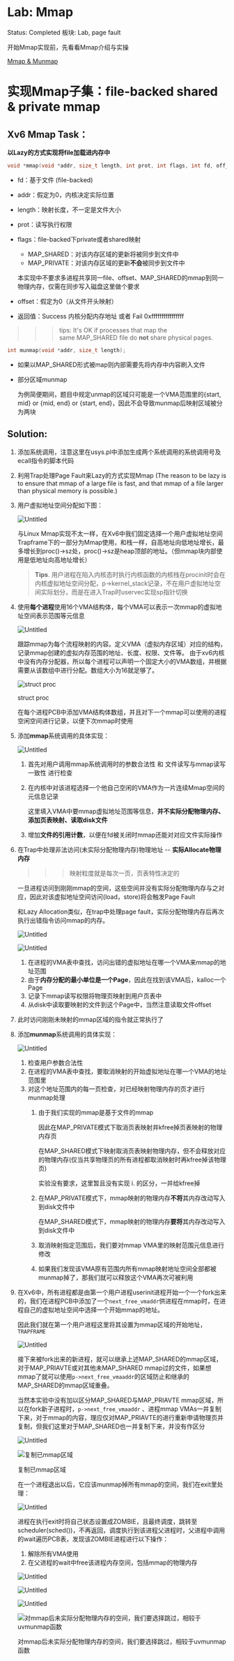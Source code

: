 # Lab: Mmap

Status: Completed
板块: Lab, page fault

开始Mmap实现前，先看看Mmap介绍与实操

[Mmap & Munmap](Mmap%20&%20Munmap%2048535b2bee114707a82b4752df35f448.md)

# 实现Mmap子集：file-backed shared & private mmap

## Xv6 Mmap Task：

**以Lazy的方式实现将file加载进内存中**

```c
void *mmap(void *addr, size_t length, int prot, int flags, int fd, off_t offset);
```

- fd：基于文件 (file-backed)
- addr：假定为0，内核决定实际位置
- length：映射长度，不一定是文件大小
- prot：读写执行权限
- flags：file-backed下private或者shared映射
    - MAP_SHARED：对该内存区域的更新将被同步到文件中
    - MAP_PRIVATE：对该内存区域的更新**不会**被同步到文件中
    
    本实现中不要求多进程共享同一file、offset、MAP_SHARED的mmap到同一物理内存，仅需在同步写入磁盘这里做个要求
    
- offset：假定为0（从文件开头映射）
- 返回值：Success 内核分配内存地址 或者 Fail 0xffffffffffffffff

>>> tips: It's OK if processes that map the same MAP_SHARED file do **not** share physical pages.

```c
int munmap(void *addr, size_t length);
```

- 如果以MAP_SHARED形式被map则内部需要先将内存中内容刷入文件
- 部分区域munmap
    
    为例简便期间，题目中规定unmap的区域只可能是一个VMA范围里的{start, mid} or {mid, end} or {start, end}，因此不会导致munmap后映射区域被分为两块
    

## Solution:

1. 添加系统调用，注意这里在usys.pl中添加生成两个系统调用的系统调用号及ecall指令的脚本代码
2. 利用Trap处理Page Fault来Lazy的方式实现Mmap 
(The reason to be lazy is to ensure that mmap of a large file is fast, and that mmap of a file larger than physical memory is possible.)
3. 用户虚拟地址空间分配如下图：
    
    ![Untitled](Lab%20Mmap%20ba596a8762a64b699764d27a9fb127f4/Untitled.png)
    
    与Linux Mmap实现不太一样，在Xv6中我们固定选择一个用户虚拟地址空间Trapframe下的一部分为Mmap使用，和栈一样，自高地址向低地址增长，最多增长到proc()->sz处，proc()->sz是heap顶部的地址。（但mmap块内部使用是低地址向高地址增长）
    
    > **Tips**.
    用户进程在陷入内核态时执行内核函数的内核栈在procinit时会在内核虚拟地址空间分配，p->kernel_stack记录，不在用户虚拟地址空间实际划分，而是在进入Trap时uservec实现sp指针切换
    > 
4. 使用**每个进程**使用16个VMA结构体，每个VMA可以表示一次mmap的虚拟地址空间表示范围等元信息
    
    ![Untitled](Lab%20Mmap%20ba596a8762a64b699764d27a9fb127f4/Untitled%201.png)
    
    跟踪mmap为每个流程映射的内容。定义VMA（虚拟内存区域）对应的结构，记录mmap创建的虚拟内存范围的地址、长度、权限、文件等。
    由于xv6内核中没有内存分配器，所以每个进程可以声明一个固定大小的VMA数组，并根据需要从该数组中进行分配。数组大小为16就足够了。
    
    ![struct proc](Lab%20Mmap%20ba596a8762a64b699764d27a9fb127f4/Untitled%202.png)
    
    struct proc
    
    在每个进程PCB中添加VMA结构体数组，并且对下一个mmap可以使用的进程空闲空间进行记录，以便下次mmap时使用
    
5. 添加**mmap**系统调用的具体实现：
    
    ![Untitled](Lab%20Mmap%20ba596a8762a64b699764d27a9fb127f4/Untitled%203.png)
    
    1. 首先对用户调用mmap系统调用时的参数合法性 和 文件读写与mmap读写一致性 进行检查
    2. 在内核中对该进程选择一个他自己空闲的VMA作为一片连续Mmap空间的元信息记录
        
        这里填入VMA中要mmap虚拟地址范围等信息，**并不实际分配物理内存、添加页表映射、读取disk文件**
        
    3. 增加**文件的引用计数**，以便在fd被关闭时mmap还能对对应文件实际操作 **<key>**
6. 在Trap中处理非法访问(未实际分配物理内存)物理地址 -- **实际Allocate物理内存**
    
    >>> 映射粒度就是每次一页，页表特性决定的
    
    一旦进程访问到刚刚mmap的空间，这些空间并没有实际分配物理内存与之对应，因此对该虚拟地址空间访问(load，store)将会触发Page Fault
    
    和Lazy Allocation类似，在trap中处理page fault，实际分配物理内存后再次执行出错指令访问mmap的内存。
    
    ![Untitled](Lab%20Mmap%20ba596a8762a64b699764d27a9fb127f4/Untitled%204.png)
    
    ![Untitled](Lab%20Mmap%20ba596a8762a64b699764d27a9fb127f4/Untitled%205.png)
    
    1. 在进程的VMA表中查找，访问出错的虚拟地址在哪一个VMA来mmap的地址范围
    2. 由于**内存分配的最小单位是一个Page**，因此在找到该VMA后，kalloc一个Page
    3. 记录下mmap读写权限将物理页映射到用户页表中
    4. 从disk中读取要映射的文件到这个Page中，当然注意读取文件offset
7. 此时访问刚刚未映射的mmap区域的指令就正常执行了
8. 添加**munmap**系统调用的具体实现：
    
    ![Untitled](Lab%20Mmap%20ba596a8762a64b699764d27a9fb127f4/Untitled%206.png)
    
    1. 检查用户参数合法性
    2. 在进程的VMA表中查找，要取消映射的开始虚拟地址在哪一个VMA的地址范围里
    3. 对这个地址范围内的每一页检查，对已经映射物理内存的页才进行munmap处理
        1. 由于我们实现的mmap是基于文件的mmap
            
            因此在MAP_PRIVATE模式下取消页表映射并kfree掉页表映射的物理内存页
            
            在MAP_SHARED模式下映射取消页表映射物理内存，但不会释放对应的物理内存(仅当共享物理页的所有进程都取消映射时再kfree掉该物理页)
            
            实验没有要求，这里暂且没有实现 i. 的区分，一并给kfree掉
            
        2. 在MAP_PRIVATE模式下，mmap映射的物理内存**不将**其内存改动写入到disk文件中
            
            在MAP_SHARED模式下，mmap映射的物理内存**要将**其内存改动写入到disk文件中
            
        3. 取消映射指定范围后，我们要对mmap VMA里的映射范围元信息进行修改
        4. 如果我们发现该VMA原有范围内所有mmap映射地址空间全部都被munmap掉了，那我们就可以释放这个VMA再次可被利用
9. 在Xv6中，所有进程都是由第一个用户进程userinit进程开始一个一个fork出来的，我们在进程PCB中添加了一个`next_free_vmaddr`供进程在mmap时，在进程自己的虚拟地址空间中选择一个开始mmap的地址。
    
    因此我们就在第一个用户进程这里将其设置为mmap区域的开始地址，`TRAPFRAME`
    
    ![Untitled](Lab%20Mmap%20ba596a8762a64b699764d27a9fb127f4/Untitled%207.png)
    
    接下来被fork出来的新进程，就可以继承上述MAP_SHARED的mmap区域，对于MAP_PRIAVTE或对其他未MAP_SHARED mmap过的文件，如果想mmap了就可以使用`p->next_free_vmaaddr`的区域防止和继承的MAP_SHARED的mmap区域重叠。
    
    当然本实验中没有加以区分MAP_SHARED与MAP_PRIAVTE mmap区域，所以在fork新子进程时，`p->next_free_vmaaddr` 、进程mmap VMAs一并复制下来，对于mmap的内容，理应仅对MAP_PRIAVTE的进行重新申请物理页并复制，但我们这里对于MAP_SHARED也一并复制下来，并没有作区分
    
    ![Untitled](Lab%20Mmap%20ba596a8762a64b699764d27a9fb127f4/Untitled%208.png)
    
    ![复制已mmap区域](Lab%20Mmap%20ba596a8762a64b699764d27a9fb127f4/Untitled%209.png)
    
    复制已mmap区域
    
    在一个进程退出以后，它应该munmap掉所有mmap的空间，我们在exit里处理：
    
    ![Untitled](Lab%20Mmap%20ba596a8762a64b699764d27a9fb127f4/Untitled%2010.png)
    
    进程在执行exit时将自己状态设置成ZOMBIE，且最终调度，跳转至scheduler(sched())，不再返回，调度执行到该进程父进程时，父进程中调用的wait遍历PCB表，发现该ZOMBIE进程进行以下操作：
    
    1. 解除所有VMA使用
    2. 在父进程的wait中free该进程内存空间，包括mmap的物理内存
    
    ![Untitled](Lab%20Mmap%20ba596a8762a64b699764d27a9fb127f4/Untitled%2011.png)
    
    ![Untitled](Lab%20Mmap%20ba596a8762a64b699764d27a9fb127f4/Untitled%2012.png)
    
    ![Untitled](Lab%20Mmap%20ba596a8762a64b699764d27a9fb127f4/Untitled%2013.png)
    
    ![对mmap后未实际分配物理内存的空间，我们要选择跳过，相较于uvmunmap函数](Lab%20Mmap%20ba596a8762a64b699764d27a9fb127f4/Untitled%2014.png)
    
    对mmap后未实际分配物理内存的空间，我们要选择跳过，相较于uvmunmap函数
